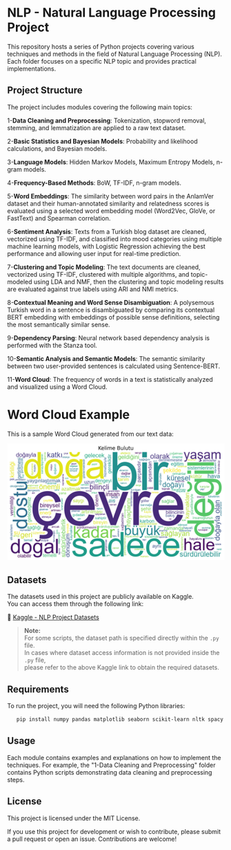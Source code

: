 # NLP - Natural Language Processing Project

This repository hosts a series of Python projects covering various techniques and methods in the field of Natural Language Processing (NLP). Each folder focuses on a specific NLP topic and provides practical implementations.

## Project Structure

The project includes modules covering the following main topics:

1-**Data Cleaning and Preprocessing**: Tokenization, stopword removal, stemming, and lemmatization are applied to a raw text dataset.

2-**Basic Statistics and Bayesian Models**: Probability and likelihood calculations, and Bayesian models.

3-**Language Models**: Hidden Markov Models, Maximum Entropy Models, n-gram models.

4-**Frequency-Based Methods**: BoW, TF-IDF, n-gram models.

5-**Word Embeddings**: The similarity between word pairs in the AnlamVer dataset and their human-annotated similarity and relatedness scores is evaluated using a selected word embedding model (Word2Vec, GloVe, or FastText) and Spearman correlation.

6-**Sentiment Analysis**: Texts from a Turkish blog dataset are cleaned, vectorized using TF-IDF, and classified into mood categories using multiple machine learning models, with Logistic Regression achieving the best performance and allowing user input for real-time prediction.

7-**Clustering and Topic Modeling**: The text documents are cleaned, vectorized using TF-IDF, clustered with multiple algorithms, and topic-modeled using LDA and NMF, then the clustering and topic modeling results are evaluated against true labels using ARI and NMI metrics.

8-**Contextual Meaning and Word Sense Disambiguation**: A polysemous Turkish word in a sentence is disambiguated by comparing its contextual BERT embedding with embeddings of possible sense definitions, selecting the most semantically similar sense.

9-**Dependency Parsing**: Neural network based dependency analysis is performed with the Stanza tool.

10-**Semantic Analysis and Semantic Models**: The semantic similarity between two user-provided sentences is calculated using Sentence-BERT.

11-**Word Cloud**: The frequency of words in a text is statistically analyzed and visualized using a Word Cloud.


# Word Cloud Example

This is a sample Word Cloud generated from our text data:

![Word Cloud](11-Word%20Cloud/word_cloud.png)


## Datasets

The datasets used in this project are publicly available on Kaggle.  
You can access them through the following link:

🔗 [Kaggle - NLP Project Datasets](https://www.kaggle.com/datasets/mervecirak1930/natural-language-processing)

> **Note:**  
> For some scripts, the dataset path is specified directly within the `.py` file.  
> In cases where dataset access information is not provided inside the `.py` file,  
> please refer to the above Kaggle link to obtain the required datasets.


## Requirements

To run the project, you will need the following Python libraries:

```bash
   pip install numpy pandas matplotlib seaborn scikit-learn nltk spacy gensim tensorflow pytorch
```

## Usage

Each module contains examples and explanations on how to implement the techniques. For example, the "1-Data Cleaning and Preprocessing" folder contains Python scripts demonstrating data cleaning and preprocessing steps.

## License

This project is licensed under the MIT License.

If you use this project for development or wish to contribute, please submit a pull request or open an issue. Contributions are welcome!
